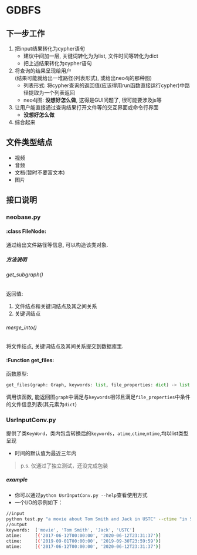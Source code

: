 # GDBFS

## 下一步工作

1. 把input结果转化为cypher语句
    - 建议中间加一层, 关键词转化为为list, 文件时间等转化为dict
    - 把上述结果转化为cypher语句
2. 将查询的结果呈现给用户  
(结果可能就给出一堆路径(列表形式), 或给出neo4j的那种图)
    - 列表形式: 将cypher查询的返回值(应该得用run函数直接运行cypher)中路径提取为一个列表返回
    - neo4j图: **没想好怎么做**, 这得是GUI问题了, 很可能要涉及js等
3. 让用户能直接通过查询结果打开文件等的交互界面或命令行界面
    - **没想好怎么做**
4. 综合起来

## 文件类型结点

- 视频
- 音频
- 文档(暂时不要富文本)
- 图片

## 接口说明

### neobase.py
#### :class FileNode:
通过给出文件路径等信息, 可以构造该类对象.
##### 方法说明
###### get_subgraph()
返回值:
1. 文件结点和关键词结点及其之间关系
2. 关键词结点
###### merge_into()
将文件结点, 关键词结点及其间关系提交到数据库里.
#### :Function get_files:
函数原型:
```python
get_files(graph: Graph, keywords: list, file_properties: dict) -> list
```
调用该函数, 能返回图`graph`中满足与`keywords`相邻且满足`file_properties`中条件的文件信息列表(其元素为`dict`)

### UsrInputConv.py
提供了类`KeyWord`，类内包含转换后的`keywords`，`atime`,`ctime`,`mtime`,均以list类型呈现  
* 时间的默认值为最近三年内
> p.s. 仅通过了独立测试，还没完成包装  
##### example
* 你可以通过`python UsrInputConv.py --help`查看使用方式  
* 一个I/O的示例如下：
```bash
//input
python test.py "a movie about Tom Smith and Jack in USTC" --ctime "in September last year"
//output
keywords:  ['movie', 'Tom Smith', 'Jack', 'USTC']
atime:     [('2017-06-12T00:00:00', '2020-06-12T23:31:37')]
ctime:     [('2019-09-01T00:00:00', '2019-09-30T23:59:59')]
mtime:     [('2017-06-12T00:00:00', '2020-06-12T23:31:37')]

```

